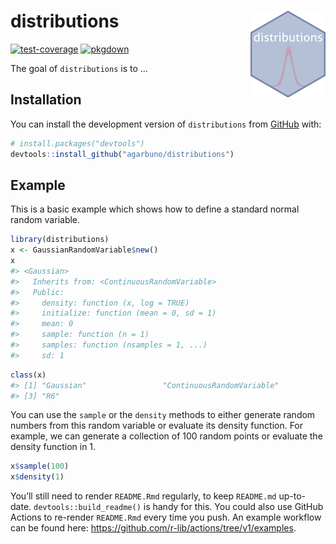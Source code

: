 
<!-- README.md is generated from README.Rmd. Please edit that file -->

# distributions <a href="https://agarbuno.github.io/distributions/"><img src="man/figures/logo.png" align="right" height="139" /></a>

<!-- badges: start -->

[![test-coverage](https://github.com/agarbuno/distributions/actions/workflows/test-coverage.yaml/badge.svg)](https://github.com/agarbuno/distributions/actions/workflows/test-coverage.yaml)
[![pkgdown](https://github.com/agarbuno/distributions/actions/workflows/pkgdown.yaml/badge.svg)](https://github.com/agarbuno/distributions/actions/workflows/pkgdown.yaml)
<!-- badges: end -->

The goal of `distributions` is to …

## Installation

You can install the development version of `distributions` from
[GitHub](https://github.com/) with:

``` r
# install.packages("devtools")
devtools::install_github("agarbuno/distributions")
```

## Example

This is a basic example which shows how to define a standard normal
random variable.

``` r
library(distributions)
x <- GaussianRandomVariable$new()
x
#> <Gaussian>
#>   Inherits from: <ContinuousRandomVariable>
#>   Public:
#>     density: function (x, log = TRUE) 
#>     initialize: function (mean = 0, sd = 1) 
#>     mean: 0
#>     sample: function (n = 1) 
#>     samples: function (nsamples = 1, ...) 
#>     sd: 1
```

``` r
class(x)
#> [1] "Gaussian"                 "ContinuousRandomVariable"
#> [3] "R6"
```

You can use the `sample` or the `density` methods to either generate
random numbers from this random variable or evaluate its density
function. For example, we can generate a collection of 100 random points
or evaluate the density function in 1.

``` r
x$sample(100)
x$density(1)
```

You’ll still need to render `README.Rmd` regularly, to keep `README.md`
up-to-date. `devtools::build_readme()` is handy for this. You could also
use GitHub Actions to re-render `README.Rmd` every time you push. An
example workflow can be found here:
<https://github.com/r-lib/actions/tree/v1/examples>.
